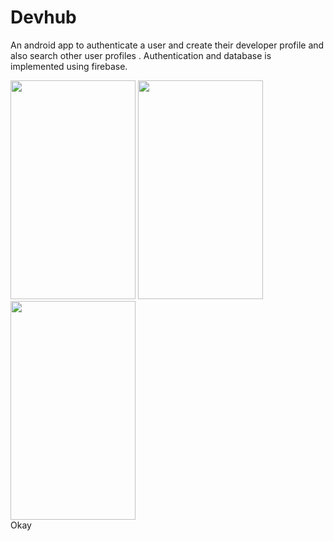 # Devhub
An android app to authenticate a user and create their developer profile and also search other user profiles . Authentication and database is implemented using firebase.
<div>
<img src="/app/Screenshot_1582914481.png" width="200" height="350"/>
<img src="/app/Screenshot_1582964794.png" width="200" height="350"/>
<img src="/app/Screenshot_1582964825.png" width="200" height="350"/> </div>
Okay
